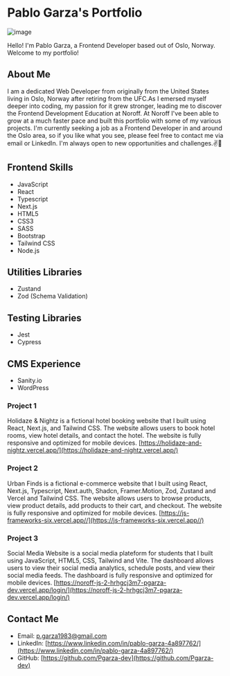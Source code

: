 # Pablo Garza's Portfolio

![image](https://pablo-garza-dev.netlify.app/assets/hero-removebg-preview-Sq9msaKX.png)

Hello! I'm Pablo Garza, a Frontend Developer based out of Oslo, Norway. Welcome to my portfolio!

## About Me

I am a dedicated Web Developer from originally from the United States living in
Oslo, Norway after retiring from the UFC.As I emersed myself deeper into coding, my passion for it grew stronger,
leading me to discover the Frontend Development Education at Noroff. At
Noroff I've been able to grow at a much faster pace and built this
portfolio with some of my various projects.
I'm currently seeking a job as a Frontend Developer in and around the Oslo
area, so if you like what you see, please feel free to contact me via email
or LinkedIn. I'm always open to new opportunities and challenges.✌️🤞

## Frontend Skills

- JavaScript
- React
- Typescript
- Next.js
- HTML5
- CSS3
- SASS
- Bootstrap
- Tailwind CSS
- Node.js

## Utilities Libraries

- Zustand
- Zod (Schema Validation)

## Testing Libraries

- Jest
- Cypress

## CMS Experience

- Sanity.io
- WordPress

### Project 1

Holidaze & Nightz is a fictional hotel booking website that I built using React, Next.js, and Tailwind CSS. The website allows users to book hotel rooms, view hotel details, and contact the hotel. The website is fully responsive and optimized for mobile devices.
[https://holidaze-and-nightz.vercel.app/](https://holidaze-and-nightz.vercel.app/)

### Project 2

Urban Finds is a fictional e-commerce website that I built using React, Next.js, Typescript, Next.auth, Shadcn, Framer.Motion, Zod, Zustand and Vercel and Tailwind CSS. The website allows users to browse products, view product details, add products to their cart, and checkout. The website is fully responsive and optimized for mobile devices.
[https://js-frameworks-six.vercel.app//](https://js-frameworks-six.vercel.app//)

### Project 3

Social Media Website is a social media plateform for students that I built using JavaScript, HTML5, CSS, Tailwind and Vite. The dashboard allows users to view their social media analytics, schedule posts, and view their social media feeds. The dashboard is fully responsive and optimized for mobile devices.
[https://noroff-js-2-hrhgcj3m7-pgarza-dev.vercel.app/login/](https://noroff-js-2-hrhgcj3m7-pgarza-dev.vercel.app/login/)

## Contact Me

- Email: [p.garza1983@gmail.com](mailto:p.garza1983@gmail.com)
- LinkedIn: [https://www.linkedin.com/in/pablo-garza-4a897762/](https://www.linkedin.com/in/pablo-garza-4a897762/)
- GitHub: [https://github.com/Pgarza-dev](https://github.com/Pgarza-dev)
